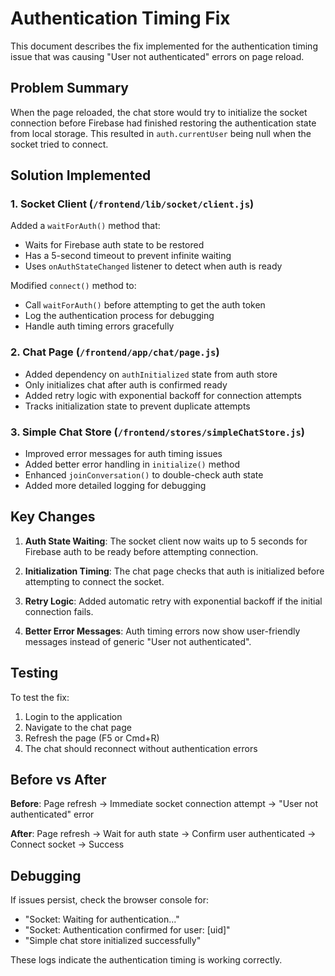 # Authentication Timing Fix

This document describes the fix implemented for the authentication timing issue that was causing "User not authenticated" errors on page reload.

## Problem Summary

When the page reloaded, the chat store would try to initialize the socket connection before Firebase had finished restoring the authentication state from local storage. This resulted in `auth.currentUser` being null when the socket tried to connect.

## Solution Implemented

### 1. Socket Client (`/frontend/lib/socket/client.js`)

Added a `waitForAuth()` method that:
- Waits for Firebase auth state to be restored
- Has a 5-second timeout to prevent infinite waiting
- Uses `onAuthStateChanged` listener to detect when auth is ready

Modified `connect()` method to:
- Call `waitForAuth()` before attempting to get the auth token
- Log the authentication process for debugging
- Handle auth timing errors gracefully

### 2. Chat Page (`/frontend/app/chat/page.js`)

- Added dependency on `authInitialized` state from auth store
- Only initializes chat after auth is confirmed ready
- Added retry logic with exponential backoff for connection attempts
- Tracks initialization state to prevent duplicate attempts

### 3. Simple Chat Store (`/frontend/stores/simpleChatStore.js`)

- Improved error messages for auth timing issues
- Added better error handling in `initialize()` method
- Enhanced `joinConversation()` to double-check auth state
- Added more detailed logging for debugging

## Key Changes

1. **Auth State Waiting**: The socket client now waits up to 5 seconds for Firebase auth to be ready before attempting connection.

2. **Initialization Timing**: The chat page checks that auth is initialized before attempting to connect the socket.

3. **Retry Logic**: Added automatic retry with exponential backoff if the initial connection fails.

4. **Better Error Messages**: Auth timing errors now show user-friendly messages instead of generic "User not authenticated".

## Testing

To test the fix:

1. Login to the application
2. Navigate to the chat page
3. Refresh the page (F5 or Cmd+R)
4. The chat should reconnect without authentication errors

## Before vs After

**Before**: Page refresh → Immediate socket connection attempt → "User not authenticated" error

**After**: Page refresh → Wait for auth state → Confirm user authenticated → Connect socket → Success

## Debugging

If issues persist, check the browser console for:
- "Socket: Waiting for authentication..." 
- "Socket: Authentication confirmed for user: [uid]"
- "Simple chat store initialized successfully"

These logs indicate the authentication timing is working correctly.